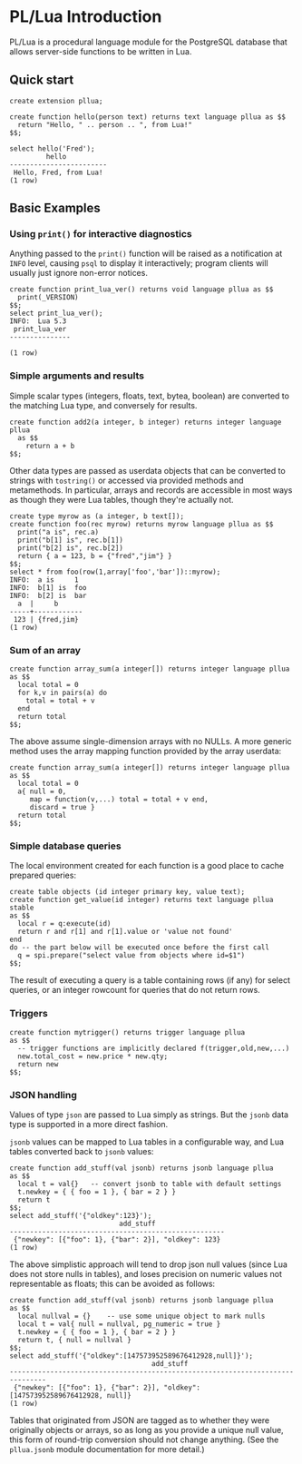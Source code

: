PL/Lua Introduction
===================

PL/Lua is a procedural language module for the PostgreSQL database
that allows server-side functions to be written in Lua.


Quick start
-----------

	create extension pllua;

	create function hello(person text) returns text language pllua as $$
	  return "Hello, " .. person .. ", from Lua!"
	$$;

	select hello('Fred');
	         hello
	------------------------
	 Hello, Fred, from Lua!
	(1 row)


Basic Examples
--------------

### Using `print()` for interactive diagnostics

Anything passed to the `print()` function will be raised as a
notification at `INFO` level, causing `psql` to display it
interactively; program clients will usually just ignore non-error
notices.

	create function print_lua_ver() returns void language pllua as $$
	  print(_VERSION)
	$$;
	select print_lua_ver();
	INFO:  Lua 5.3
	 print_lua_ver 
	---------------
	 
	(1 row)

### Simple arguments and results

Simple scalar types (integers, floats, text, bytea, boolean) are
converted to the matching Lua type, and conversely for results.

	create function add2(a integer, b integer) returns integer language pllua
	  as $$
	    return a + b
	$$;

Other data types are passed as userdata objects that can be converted
to strings with `tostring()` or accessed via provided methods and
metamethods. In particular, arrays and records are accessible in most
ways as though they were Lua tables, though they're actually not.

	create type myrow as (a integer, b text[]);
	create function foo(rec myrow) returns myrow language pllua as $$
	  print("a is", rec.a)
	  print("b[1] is", rec.b[1])
	  print("b[2] is", rec.b[2])
	  return { a = 123, b = {"fred","jim"} }
	$$;
	select * from foo(row(1,array['foo','bar'])::myrow);
	INFO:  a is     1
	INFO:  b[1] is  foo
	INFO:  b[2] is  bar
	  a  |     b
	-----+------------
	 123 | {fred,jim}
	(1 row)

### Sum of an array

	create function array_sum(a integer[]) returns integer language pllua
	as $$
	  local total = 0
	  for k,v in pairs(a) do
	    total = total + v
	  end
	  return total
	$$;

The above assume single-dimension arrays with no NULLs. A more generic
method uses the array mapping function provided by the array userdata:

	create function array_sum(a integer[]) returns integer language pllua
	as $$
	  local total = 0
	  a{ null = 0,
	     map = function(v,...) total = total + v end,
		 discard = true }
	  return total
	$$;

### Simple database queries

The local environment created for each function is a good place to
cache prepared queries:

	create table objects (id integer primary key, value text);
	create function get_value(id integer) returns text language pllua stable
	as $$
	  local r = q:execute(id)
	  return r and r[1] and r[1].value or 'value not found'
	end
	do -- the part below will be executed once before the first call
	  q = spi.prepare("select value from objects where id=$1")
	$$;

The result of executing a query is a table containing rows (if any)
for select queries, or an integer rowcount for queries that do not
return rows.

### Triggers

	create function mytrigger() returns trigger language pllua
	as $$
	  -- trigger functions are implicitly declared f(trigger,old,new,...)
	  new.total_cost = new.price * new.qty;
	  return new
	$$;

### JSON handling

Values of type `json` are passed to Lua simply as strings. But the
`jsonb` data type is supported in a more direct fashion.

`jsonb` values can be mapped to Lua tables in a configurable way, and
Lua tables converted back to `jsonb` values:

	create function add_stuff(val jsonb) returns jsonb language pllua
	as $$
	  local t = val{}	-- convert jsonb to table with default settings
	  t.newkey = { { foo = 1 }, { bar = 2 } }
	  return t
	$$;
	select add_stuff('{"oldkey":123}');
		                       add_stuff
	-----------------------------------------------------
	 {"newkey": [{"foo": 1}, {"bar": 2}], "oldkey": 123}
	(1 row)

The above simplistic approach will tend to drop json null values
(since Lua does not store nulls in tables), and loses precision on
numeric values not representable as floats; this can be avoided as
follows:

	create function add_stuff(val jsonb) returns jsonb language pllua
	as $$
	  local nullval = {}    -- use some unique object to mark nulls
	  local t = val{ null = nullval, pg_numeric = true }
	  t.newkey = { { foo = 1 }, { bar = 2 } }
	  return t, { null = nullval }
	$$;
	select add_stuff('{"oldkey":[147573952589676412928,null]}');
	                                   add_stuff
	-------------------------------------------------------------------------------
	 {"newkey": [{"foo": 1}, {"bar": 2}], "oldkey": [147573952589676412928, null]}
	(1 row)

Tables that originated from JSON are tagged as to whether they were
originally objects or arrays, so as long as you provide a unique null
value, this form of round-trip conversion should not change anything.
(See the `pllua.jsonb` module documentation for more detail.)
